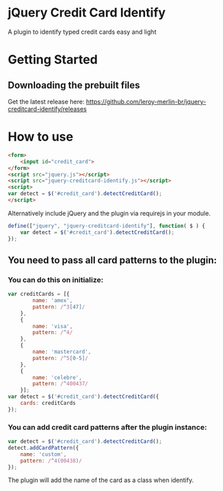 # jQuery Credit Card Identify

A plugin to identify typed credit cards easy and light

# Getting Started

## Downloading the prebuilt files

Get the latest release here: https://github.com/leroy-merlin-br/jquery-creditcard-identify/releases

# How to use

```html
<form>
    <input id="credit_card">
</form>
<script src="jquery.js"></script>
<script src="jquery-creditcard-identify.js"></script>
<script>
var detect = $('#credit_card').detectCreditCard();
</script>
```

Alternatively include jQuery and the plugin via requirejs in your module.

```javascript
define(["jquery", "jquery-creditcard-identify"], function( $ ) {
    var detect = $('#credit_card').detectCreditCard();
});
```

## You need to pass all card patterns to the plugin:

### You can do this on initialize:

```javascript
var creditCards = [{
        name: 'amex',
        pattern: /^3[47]/
    },
    {
        name: 'visa',
        pattern: /^4/
    },
    {
        name: 'mastercard',
        pattern: /^5[0-5]/
    },
    {
        name: 'celebre',
        pattern: /^400437/
    }];
var detect = $('#credit_card').detectCreditCard({
    cards: creditCards
});
```

### You can add credit card patterns after the plugin instance:

```javascript
var detect = $('#credit_card').detectCreditCard();
detect.addCardPattern({
    name: 'custom',
    pattern: /^4(00438)/
});
```


The plugin will add the name of the card as a class when identify.
